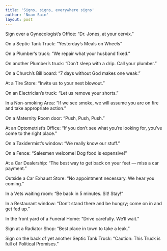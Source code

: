 ```yaml
---
title: 'Signs, signs, everywhere signs'
author: 'Noam Sain'
layout: post
---
```


Sign over a Gynecologist’s Office: “Dr. Jones, at your cervix.”  
  
On a Septic Tank Truck: “Yesterday’s Meals on Wheels”

On a Plumber’s truck: “We repair what your husband fixed.”

On another Plumber’s truck: “Don’t sleep with a drip. Call your plumber.”

On a Church’s Bill board: “7 days without God makes one weak.”

At a Tire Store: “Invite us to your next blowout.”

On an Electrician’s truck: “Let us remove your shorts.”

In a Non-smoking Area: “If we see smoke, we will assume you are on fire and take appropriate action.”

On a Maternity Room door: “Push, Push, Push.”

At an Optometrist’s Office: “If you don’t see what you’re looking for, you’ve come to the right place.”

On a Taxidermist’s window: “We really know our stuff.”

On a Fence: “Salesmen welcome! Dog food is expensive!”

At a Car Dealership: “The best way to get back on your feet — miss a car payment.”

Outside a Car Exhaust Store: “No appointment necessary. We hear you coming.”

In a Vets waiting room: “Be back in 5 minutes. Sit! Stay!”

In a Restaurant window: “Don’t stand there and be hungry; come on in and get fed up.”

In the front yard of a Funeral Home: “Drive carefully. We’ll wait.”

Sign at a Radiator Shop: “Best place in town to take a leak.”

Sign on the back of yet another Septic Tank Truck: “Caution: This Truck is full of Political Promises.”